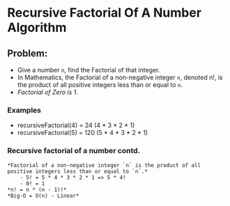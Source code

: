 # Recursive Factorial Of A Number Algorithm

## Problem:

- Give a number `n`, find the Factorial of that integer.
- In Mathematics, the Factorial of a non-negative integer `n`, denoted n!, is the product of all positive integers less than or equal to `n`.
- _Factorial of Zero is 1_.

### Examples

- recursiveFactorial(4) = 24 (4 * 3 * 2 * 1)
- recursiveFactorial(5) = 120 (5 * 4 * 3 * 2 * 1)

### Recursive factorial of a number contd.

    *Factorial of a non-negative integer `n` is the product of all positive integers less than or equal to `n`.*
        - 5! = 5 * 4 * 3 * 2 * 1 => 5 * 4!
        - 0! = 1
    *n! = n * (n - 1)!*
    *Big-O = O(n) - Linear*
